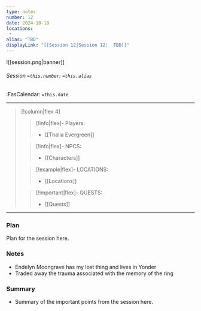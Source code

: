 ```yaml
---
type: notes
number: 12
date: 2024-10-18
locations:
 - 
alias: "TBD"
displayLink: "[[Session 12|Session 12:  TBD]]"
---
```


![[session.png|banner]]
###### Session `=this.number`: `=this.alias`
<span class="sub2">:FasCalendar: `=this.date` </span>
___

> [!column|flex 4]
> 
>> [!info|flex]- Players:
>> - [[Thalia Evergreen]]
> 
>> [!info|flex]- NPCS:
>> - [[Characters]]
>
>> [!example|flex]- LOCATIONS:
>> - [[Locations]]
>
>> [!important|flex]- QUESTS:
>> - [[Quests]]

---

### Plan
Plan for the session here.

### Notes
- Endelyn Moongrave has my lost thing and lives in Yonder
- Traded away the trauma associated with the memory of the ring

### Summary
- Summary of the important points from the session here.


